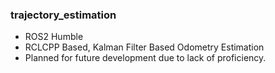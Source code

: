 ### trajectory_estimation
- ROS2 Humble
- RCLCPP Based, Kalman Filter Based Odometry Estimation
- Planned for future development due to lack of proficiency.
